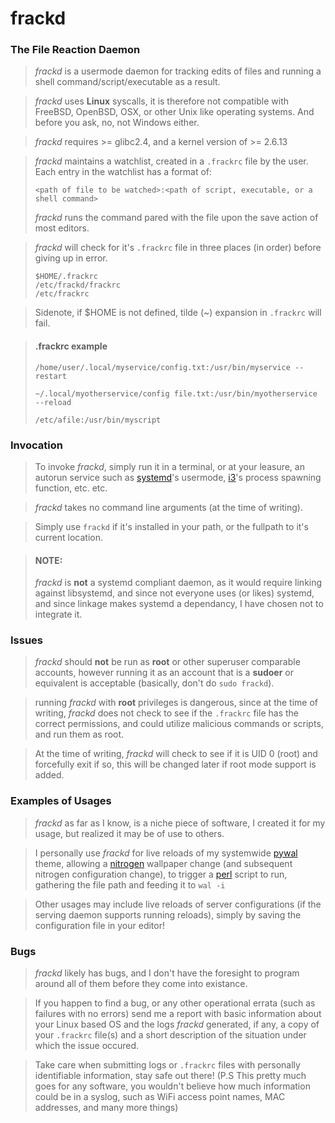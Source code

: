 # frackd
### The File Reaction Daemon

> *frackd* is a usermode daemon for tracking edits of files and running a shell command/script/executable as a result.

> *frackd* uses **Linux** syscalls, it is therefore not compatible with FreeBSD, OpenBSD, OSX, or other Unix like operating systems. And before you ask, no, not Windows either.

> *frackd* requires >= glibc2.4, and a kernel version of >= 2.6.13

> *frackd* maintains a watchlist, created in a `.frackrc` file by the user.
> Each entry in the watchlist has a format of:
> 
> `<path of file to be watched>:<path of script, executable, or a shell command>`
>
> *frackd* runs the command pared with the file upon the save action of most editors.

> *frackd* will check for it's `.frackrc` file in three places (in order) before giving up in error.
>
> ```
> $HOME/.frackrc
> /etc/frackd/frackrc
> /etc/frackrc
> ```

> Sidenote, if $HOME is not defined, tilde (~) expansion in `.frackrc` will fail.


> #### .frackrc example
> ```
> /home/user/.local/myservice/config.txt:/usr/bin/myservice --restart
>
> ~/.local/myotherservice/config file.txt:/usr/bin/myotherservice --reload
> 
> /etc/afile:/usr/bin/myscript
> ```

### Invocation
> To invoke *frackd*, simply run it in a terminal, or at your leasure, an autorun service such as [systemd][1]'s usermode, [i3][0]'s process spawning function, etc. etc.

> *frackd* takes no command line arguments (at the time of writing).

> Simply use `frackd` if it's installed in your path, or the fullpath to it's current location.

> #### NOTE:
> *frackd* is **not** a systemd compliant daemon, as it would require linking against libsystemd, and since not everyone uses (or likes) systemd, and since linkage makes systemd a dependancy, I have chosen not to integrate it.

### Issues
> *frackd* should **not** be run as **root** or other superuser comparable accounts, however running it as an account that is a **sudoer** or equivalent is acceptable (basically, don't do `sudo frackd`).

> running *frackd* with **root** privileges is dangerous, since at the time of writing, *frackd* does not check to see if the `.frackrc` file has the correct permissions, and could utilize malicious commands or scripts, and run them as root.

> At the time of writing, *frackd* will check to see if it is UID 0 (root) and forcefully exit if so, this will be changed later if root mode support is added.

### Examples of Usages
> *frackd* as far as I know, is a niche piece of software, I created it for my usage, but realized it may be of use to others.

> I personally use *frackd* for live reloads of my systemwide [pywal][2] theme, allowing a [nitrogen][3] wallpaper change (and subsequent nitrogen configuration change), to trigger a [perl][4] script to run, gathering the file path and feeding it to `wal -i`

> Other usages may include live reloads of server configurations (if the serving daemon supports running reloads), simply by saving the configuration file in your editor!

### Bugs
> *frackd* likely has bugs, and I don't have the foresight to program around all of them before they come into existance.

> If you happen to find a bug, or any other operational errata (such as failures with no errors) send me a report with basic information about your Linux based OS and the logs *frackd* generated, if any, a copy of your `.frackrc` file(s) and a short description of the situation under which the issue occured.

> Take care when submitting logs or `.frackrc` files with personally identifiable information, stay safe out there! (P.S This pretty much goes for any software, you wouldn't believe how much information could be in a syslog, such as WiFi access point names, MAC addresses, and many more things)

[0]:https://github.com/i3/i3 "i3wm GitHub"
[1]:https://github.com/systemd/systemd "systemd GitHub"
[2]:https://github.com/dylanaraps/pywal "Pywal GitHub"
[3]:https://github.com/l3ib/nitrogen "Nitrogen GitHub"
[4]:https://github.com/Perl/perl5 "Perl GitHub"
